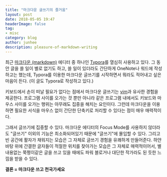 ```yaml
---
title: "마크다운 글쓰기의 즐거움"
layout: post
date: 2018-05-05 19:47
headerImage: false
tag:
- misc
category: blog
author: junhee
description: pleasure-of-markdown-writing
---
```




최근 [마크다운 (markdown)](https://gist.github.com/ihoneymon/652be052a0727ad59601) 에디터 중 하나인 [Typora](www.typora.io)를 열심히 사용하고 있다. 그 동안 글을 쓸 일이 별로 없기도 하고, 쓸 일이 있더라도 간단하게 OneNote나 워드에 작성하고는 했는데, Typora를 이용한 마크다운 글쓰기를 시작하면서 뭐라도 적어내고 싶은 마음이 든다. (이 글도 Typora로 작성하고 있다.)

키보드에서 손이 떠날 필요가 없다는 점에서 마크다운 글쓰기는 [vim](www.vim.org)과 유사한 경험을 제공한다. 프로그램 사이를 오가는 것 뿐만 아니라 같은 프로그램 내에서도 키보드와 마우스 사이를 오가는 행위는 아무래도 집중을 해치는 요인이다. 그런데 마크다운을 이용하면 필요한 서식을 마우스 없이 간단한 단축키로 처리할 수 있다는 점이 매우 매력적이다.

그래서 글쓰기에 집중할 수 있다. 마크다운 에디터의 Focus Mode를 사용하지 않더라도 "글쓰기" 이외의 기능은 최소화되어있기 때문에 "글쓰기"에 몰입할 수 있다. 그리고 빈 공간에 활자가 채워지는 모습은 그 자체로 글쓰기 경험을 유쾌하게 만들어준다. 하얀 바탕 위에 간결한 글자들이 적절한 위치를  찾아가는 모습은 그 자체로 매력적이어서, 별 내용없는 쭉쩡이같은 글을 쓰고 있을 때에도 파워 블로거나 대단한 작가라도 된 듯한 느낌을 받을 수 있다.

**결론 = 마크다운 쓰고 천국가세요**